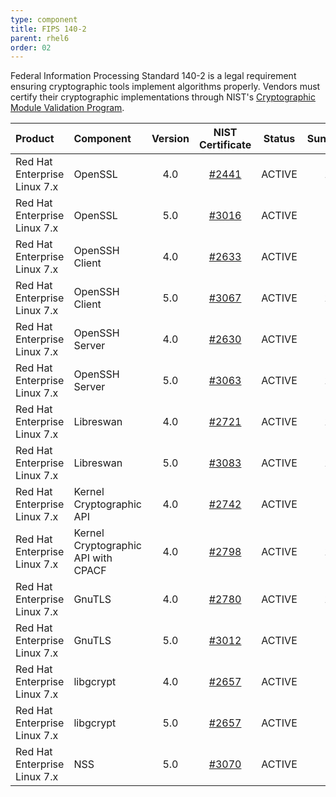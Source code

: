 ```yaml
---
type: component
title: FIPS 140-2
parent: rhel6
order: 02
---
```

Federal Information Processing Standard 140-2 is a legal requirement ensuring cryptographic tools implement algorithms properly. Vendors must certify their cryptographic implementations through NIST's [Cryptographic Module Validation Program](https://csrc.nist.gov/Projects/Cryptographic-Module-Validation-Program).

| Product | Component | Version | NIST Certificate | Status | Sunset/Expiration? |
|:--------|:----------|:-------:|:----------------:|:------:|:------------------:|
| Red Hat Enterprise Linux 7.x | OpenSSL | 4.0 | [#2441](https://csrc.nist.gov/Projects/Cryptographic-Module-Validation-Program/Certificate/2441) | <span class="usa-label-big">ACTIVE  </span> | 12/20/2021 |
| Red Hat Enterprise Linux 7.x | OpenSSL | 5.0 | [#3016](https://csrc.nist.gov/Projects/Cryptographic-Module-Validation-Program/Certificate/3016) | <span class="usa-label-big">ACTIVE</span> | 9/14/2022 |
| Red Hat Enterprise Linux 7.x | OpenSSH Client | 4.0 | [#2633](https://csrc.nist.gov/Projects/Cryptographic-Module-Validation-Program/Certificate/2633) | <span class="usa-label-big">ACTIVE</span> | 6/16/2021 |
| Red Hat Enterprise Linux 7.x | OpenSSH Client | 5.0 | [#3067](https://csrc.nist.gov/Projects/Cryptographic-Module-Validation-Program/Certificate/3067) | <span class="usa-label-big">ACTIVE</span> | 11/26/2022 |
| Red Hat Enterprise Linux 7.x | OpenSSH Server | 4.0 | [#2630](https://csrc.nist.gov/Projects/Cryptographic-Module-Validation-Program/Certificate/2630) | <span class="usa-label-big">ACTIVE</span> | 6/16/2021 |
| Red Hat Enterprise Linux 7.x | OpenSSH Server | 5.0 | [#3063](https://csrc.nist.gov/Projects/Cryptographic-Module-Validation-Program/Certificate/3063) | <span class="usa-label-big">ACTIVE</span> | 11/13/2022 |
| Red Hat Enterprise Linux 7.x | Libreswan | 4.0 | [#2721](https://csrc.nist.gov/Projects/Cryptographic-Module-Validation-Program/Certificate/2721) | <span class="usa-label-big">ACTIVE</span> | 12/19/2021 |
| Red Hat Enterprise Linux 7.x | Libreswan | 5.0 | [#3083](https://csrc.nist.gov/Projects/Cryptographic-Module-Validation-Program/Certificate/3083) | <span class="usa-label-big">ACTIVE</span> | 12/18/2022 |
| Red Hat Enterprise Linux 7.x | Kernel Cryptographic API | 4.0 | [#2742](https://csrc.nist.gov/Projects/Cryptographic-Module-Validation-Program/Certificate/2742) | <span class="usa-label-big">ACTIVE</span> | 9/11/2021 |
| Red Hat Enterprise Linux 7.x | Kernel Cryptographic API with CPACF | 4.0 | [#2798](https://csrc.nist.gov/Projects/Cryptographic-Module-Validation-Program/Certificate/2798) | <span class="usa-label-big">ACTIVE</span> | 11/22/2021 |
| Red Hat Enterprise Linux 7.x | GnuTLS | 4.0 | [#2780](https://csrc.nist.gov/Projects/Cryptographic-Module-Validation-Program/Certificate/2780) | <span class="usa-label-big">ACTIVE</span> | 10/30/2021 |
| Red Hat Enterprise Linux 7.x | GnuTLS | 5.0 | [#3012](https://csrc.nist.gov/Projects/Cryptographic-Module-Validation-Program/Certificate/3012) | <span class="usa-label-big">ACTIVE</span> | 9/7/2022 |
| Red Hat Enterprise Linux 7.x | libgcrypt | 4.0 | [#2657](https://csrc.nist.gov/Projects/Cryptographic-Module-Validation-Program/Certificate/2657) | <span class="usa-label-big">ACTIVE</span> | 6/12/2021 |
| Red Hat Enterprise Linux 7.x | libgcrypt | 5.0 | [#2657](https://csrc.nist.gov/Projects/Cryptographic-Module-Validation-Program/Certificate/2657) | <span class="usa-label-big">ACTIVE</span> | 6/12/2021 |
| Red Hat Enterprise Linux 7.x | NSS | 5.0 | [#3070](https://csrc.nist.gov/Projects/Cryptographic-Module-Validation-Program/Certificate/3070) | <span class="usa-label-big">ACTIVE</span> | 2/7/2023 |

